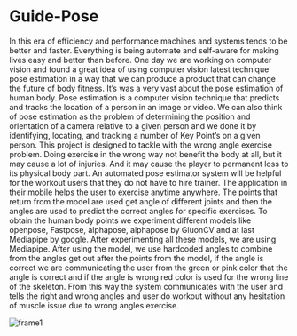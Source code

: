 # Guide-Pose
In this era of efficiency and performance machines and systems tends to be better and faster.
Everything is being automate and self-aware for making lives easy and better than before. One
day we are working on computer vision and found a great idea of using computer vision latest
technique pose estimation in a way that we can produce a product that can change the future of
body fitness. It’s was a very vast about the pose estimation of human body. Pose estimation is a
computer vision technique that predicts and tracks the location of a person in an image or video.
We can also think of pose estimation as the problem of determining the position and orientation
of a camera relative to a given person and we done it by identifying, locating, and tracking a
number of Key Point’s on a given person. This project is designed to tackle with the wrong angle
exercise problem. Doing exercise in the wrong way not benefit the body at all, but it may cause
a lot of injuries. And it may cause the player to permanent loss to its physical body part. An
automated pose estimator system will be helpful for the workout users that they do not have to
hire trainer. The application in their mobile helps the user to exercise anytime anywhere. The
points that return from the model are used get angle of different joints and then the angles are
used to predict the correct angles for specific exercises. To obtain the human body points we
experiment different models like openpose, Fastpose, alphapose, alphapose by GluonCV and at
last Mediapipe by google. After experimenting all these models, we are using Mediapipe. After
using the model, we use hardcoded angles to combine from the angles get out after the points
from the model, if the angle is correct we are communicating the user from the green or pink
color that the angle is correct and if the angle is wrong red color is used for the wrong line of the
skeleton. From this way the system communicates with the user and tells the right and wrong
angles and user do workout without any hesitation of muscle issue due to wrong angles exercise.

![frame1](https://user-images.githubusercontent.com/42820866/132999497-ae65335c-dedc-46a4-ae5d-0956176f8a0e.jpg)

